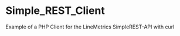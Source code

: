 Simple_REST_Client
==================

Example of a PHP Client for the LineMetrics SimpleREST-API with curl
